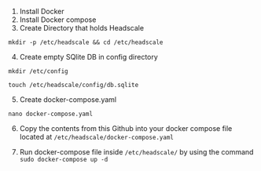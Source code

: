 1. Install Docker
2. Install Docker compose
3. Create Directory that holds Headscale

  `mkdir -p /etc/headscale && cd /etc/headscale`

4. Create empty SQlite DB in config directory

  `mkdir /etc/config`

  `touch /etc/headscale/config/db.sqlite`

5. Create docker-compose.yaml

`nano docker-compose.yaml`

6. Copy the contents from this Github into your docker compose file located at `/etc/headscale/docker-compose.yaml`

7. Run docker-compose file inside `/etc/headscale/` by using the command `sudo docker-compose up -d`
